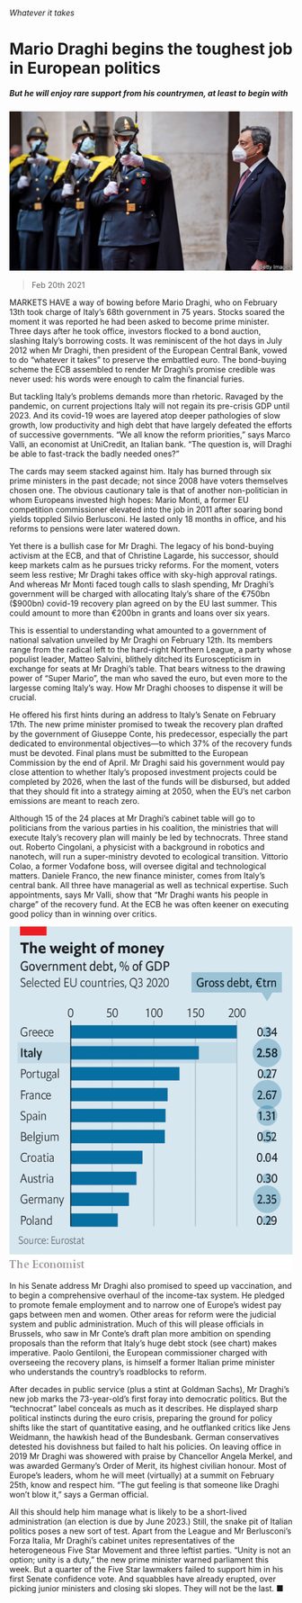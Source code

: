 ###### Whatever it takes

# Mario Draghi begins the toughest job in European politics 

##### But he will enjoy rare support from his countrymen, at least to begin with 

![image](images/20210220_EUP001_0.jpg) 

> Feb 20th 2021 


MARKETS HAVE a way of bowing before Mario Draghi, who on February 13th took charge of Italy’s 68th government in 75 years. Stocks soared the moment it was reported he had been asked to become prime minister. Three days after he took office, investors flocked to a bond auction, slashing Italy’s borrowing costs. It was reminiscent of the hot days in July 2012 when Mr Draghi, then president of the European Central Bank, vowed to do “whatever it takes” to preserve the embattled euro. The bond-buying scheme the ECB assembled to render Mr Draghi’s promise credible was never used: his words were enough to calm the financial furies.


But tackling Italy’s problems demands more than rhetoric. Ravaged by the pandemic, on current projections Italy will not regain its pre-crisis GDP until 2023. And its covid-19 woes are layered atop deeper pathologies of slow growth, low productivity and high debt that have largely defeated the efforts of successive governments. “We all know the reform priorities,” says Marco Valli, an economist at UniCredit, an Italian bank. “The question is, will Draghi be able to fast-track the badly needed ones?”



The cards may seem stacked against him. Italy has burned through six prime ministers in the past decade; not since 2008 have voters themselves chosen one. The obvious cautionary tale is that of another non-politician in whom Europeans invested high hopes: Mario Monti, a former EU competition commissioner elevated into the job in 2011 after soaring bond yields toppled Silvio Berlusconi. He lasted only 18 months in office, and his reforms to pensions were later watered down.


Yet there is a bullish case for Mr Draghi. The legacy of his bond-buying activism at the ECB, and that of Christine Lagarde, his successor, should keep markets calm as he pursues tricky reforms. For the moment, voters seem less restive; Mr Draghi takes office with sky-high approval ratings. And whereas Mr Monti faced tough calls to slash spending, Mr Draghi’s government will be charged with allocating Italy’s share of the €750bn ($900bn) covid-19 recovery plan agreed on by the EU last summer. This could amount to more than €200bn in grants and loans over six years.


This is essential to understanding what amounted to a government of national salvation unveiled by Mr Draghi on February 12th. Its members range from the radical left to the hard-right Northern League, a party whose populist leader, Matteo Salvini, blithely ditched its Euroscepticism in exchange for seats at Mr Draghi’s table. That bears witness to the drawing power of “Super Mario”, the man who saved the euro, but even more to the largesse coming Italy’s way. How Mr Draghi chooses to dispense it will be crucial.


He offered his first hints during an address to Italy’s Senate on February 17th. The new prime minister promised to tweak the recovery plan drafted by the government of Giuseppe Conte, his predecessor, especially the part dedicated to environmental objectives—to which 37% of the recovery funds must be devoted. Final plans must be submitted to the European Commission by the end of April. Mr Draghi said his government would pay close attention to whether Italy’s proposed investment projects could be completed by 2026, when the last of the funds will be disbursed, but added that they should fit into a strategy aiming at 2050, when the EU’s net carbon emissions are meant to reach zero.


Although 15 of the 24 places at Mr Draghi’s cabinet table will go to politicians from the various parties in his coalition, the ministries that will execute Italy’s recovery plan will mainly be led by technocrats. Three stand out. Roberto Cingolani, a physicist with a background in robotics and nanotech, will run a super-ministry devoted to ecological transition. Vittorio Colao, a former Vodafone boss, will oversee digital and technological matters. Daniele Franco, the new finance minister, comes from Italy’s central bank. All three have managerial as well as technical expertise. Such appointments, says Mr Valli, show that “Mr Draghi wants his people in charge” of the recovery fund. At the ECB he was often keener on executing good policy than in winning over critics.

![image](images/20210220_EUC753.png) 



In his Senate address Mr Draghi also promised to speed up vaccination, and to begin a comprehensive overhaul of the income-tax system. He pledged to promote female employment and to narrow one of Europe’s widest pay gaps between men and women. Other areas for reform were the judicial system and public administration. Much of this will please officials in Brussels, who saw in Mr Conte’s draft plan more ambition on spending proposals than the reform that Italy’s huge debt stock (see chart) makes imperative. Paolo Gentiloni, the European commissioner charged with overseeing the recovery plans, is himself a former Italian prime minister who understands the country’s roadblocks to reform.


After decades in public service (plus a stint at Goldman Sachs), Mr Draghi’s new job marks the 73-year-old’s first foray into democratic politics. But the “technocrat” label conceals as much as it describes. He displayed sharp political instincts during the euro crisis, preparing the ground for policy shifts like the start of quantitative easing, and he outflanked critics like Jens Weidmann, the hawkish head of the Bundesbank. German conservatives detested his dovishness but failed to halt his policies. On leaving office in 2019 Mr Draghi was showered with praise by Chancellor Angela Merkel, and was awarded Germany’s Order of Merit, its highest civilian honour. Most of Europe’s leaders, whom he will meet (virtually) at a summit on February 25th, know and respect him. “The gut feeling is that someone like Draghi won’t blow it,” says a German official.


All this should help him manage what is likely to be a short-lived administration (an election is due by June 2023.) Still, the snake pit of Italian politics poses a new sort of test. Apart from the League and Mr Berlusconi’s Forza Italia, Mr Draghi’s cabinet unites representatives of the heterogeneous Five Star Movement and three leftist parties. “Unity is not an option; unity is a duty,” the new prime minister warned parliament this week. But a quarter of the Five Star lawmakers failed to support him in his first Senate confidence vote. And squabbles have already erupted, over picking junior ministers and closing ski slopes. They will not be the last. ■

